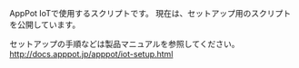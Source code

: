 AppPot IoTで使用するスクリプトです。
現在は、セットアップ用のスクリプトを公開しています。

セットアップの手順などは製品マニュアルを参照してください。
http://docs.apppot.jp/apppot/iot-setup.html

